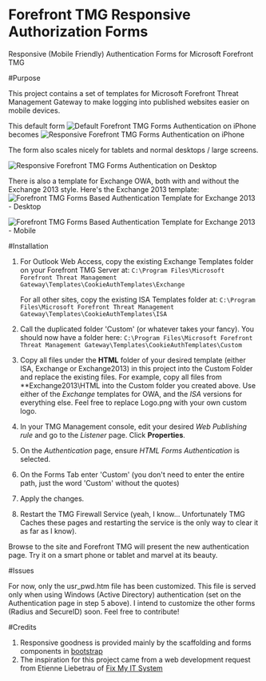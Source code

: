Forefront TMG Responsive Authorization Forms
======================

Responsive (Mobile Friendly) Authentication Forms for Microsoft Forefront TMG

#Purpose

This project contains a set of templates for Microsoft Forefront Threat Management Gateway to make logging into
published websites easier on mobile devices.

This default form ![Default Forefront TMG Forms Authentication on iPhone](http://www.fastvue.co/wp-content/uploads/2012/08/ForefrontTMGFormsAuthenticationOniPhone-200x300.png "Default Forefront TMG Forms Authentication on iPhone")
becomes ![Responsive Forefront TMG Forms Authentication on iPhone](http://www.fastvue.co/wp-content/uploads/2012/08/ForefrontTMGMobileFriendlyAuthenticationOniPhone-200x300.png "Responsive Forefront TMG Forms Authentication on iPhone")

The form also scales nicely for tablets and normal desktops / large screens.

![Responsive Forefront TMG Forms Authentication on Desktop](http://www.fastvue.co/wp-content/uploads/2012/09/ForefrontTMGMobileFriendlyAuthenticationOnDesktop-300x187.png "Responsive Forefront TMG Forms Authentication on Desktop")

There is also a template for Exchange OWA, both with and without the Exchange 2013 style. Here's the Exchange 2013 template:
![Forefront TMG Forms Based Authentication Template for Exchange 2013 - Desktop](http://www.fastvue.co/wp-content/uploads/2013/10/Desktop-300x154.png "Forefront TMG Forms Based Authentication Template for Exchange 2013 - Desktop")

![Forefront TMG Forms Based Authentication Template for Exchange 2013 - Mobile](http://www.fastvue.co/wp-content/uploads/2013/10/Mobile-187x300.png "Forefront TMG Forms Based Authentication Template for Exchange 2013 - Mobile")


#Installation

1. For Outlook Web Access, copy the existing Exchange Templates folder on your Forefront TMG Server at:
	`C:\Program Files\Microsoft Forefront Threat Management Gateway\Templates\CookieAuthTemplates\Exchange`

	For all other sites, copy the existing ISA Templates folder at:
	`C:\Program Files\Microsoft Forefront Threat Management Gateway\Templates\CookieAuthTemplates\ISA`

2. Call the duplicated folder 'Custom' (or whatever takes your fancy). You should now have a folder here:
	`C:\Program Files\Microsoft Forefront Threat Management Gateway\Templates\CookieAuthTemplates\Custom`

3. Copy all files under the **HTML** folder of your desired template (either ISA, Exchange or Exchange2013) in this project into the Custom Folder and replace the existing files. For example, copy all files from **Exchange2013\HTML into the Custom folder you created above. Use either of the *Exchange* templates for OWA, and the *ISA* versions for everything else. Feel free to replace Logo.png with your own custom logo.

4. In your TMG Management console, edit your desired *Web Publishing rule* and go to the *Listener* page. Click **Properties**.

5. On the *Authentication* page, ensure *HTML Forms Authentication* is selected.

6. On the Forms Tab enter 'Custom' (you don't need to enter the entire path, just the word 'Custom' without the quotes)

7. Apply the changes. 

8. Restart the TMG Firewall Service (yeah, I know...  Unfortunately TMG Caches these pages and restarting the service is the only way to clear it as far as I know). 

Browse to the site and Forefront TMG will present the new authentication page. Try it on a smart phone or tablet and marvel at its beauty. 

#Issues

For now, only the usr_pwd.htm file has been customized. This file is served only when using Windows (Active Directory) authentication (set on the Authentication page in step 5 above). 
I intend to customize the other forms (Radius and SecureID) soon. Feel free to contribute!

#Credits
1. Responsive goodness is provided mainly by the scaffolding and forms components in [bootstrap](http://twitter.github.com/bootstrap)
2. The inspiration for this project came from a web development request from Etienne Liebetrau of [Fix My IT System](http://fixmyitsystem.com)